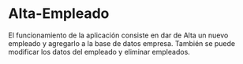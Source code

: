 # Alta-Empleado
El funcionamiento de la aplicación consiste en dar de Alta un nuevo empleado y agregarlo a la base de datos empresa. También se puede modificar los datos del empleado
y eliminar empleados.
